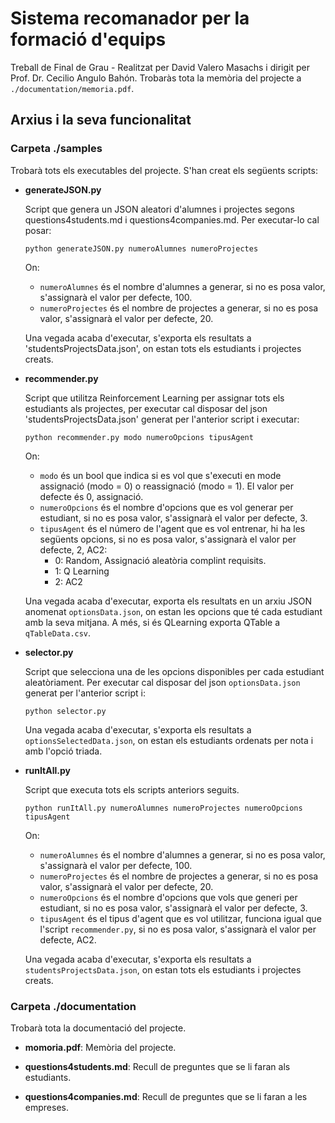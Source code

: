 # Sistema recomanador per la formació d'equips
Treball de Final de Grau - Realitzat per David Valero Masachs i dirigit per Prof. Dr. Cecilio Angulo Bahón.
Trobaràs tota la memòria del projecte a `./documentation/memoria.pdf`.

## Arxius i la seva funcionalitat ##
### Carpeta ./samples ###
Trobarà tots els executables del projecte. S'han creat els següents scripts:

- **generateJSON.py**
  
  Script que genera un JSON aleatori d'alumnes i projectes segons questions4students.md i questions4companies.md.
  Per executar-lo cal posar:
  
  `python generateJSON.py numeroAlumnes numeroProjectes`
  
  On:
  - `numeroAlumnes` és el nombre d'alumnes a generar, si no es posa valor, s'assignarà el valor per defecte, 100.
  - `numeroProjectes` és el nombre de projectes a generar, si no es posa valor, s'assignarà el valor per defecte, 20.
  
  Una vegada acaba d'executar, s'exporta els resultats a 'studentsProjectsData.json',
  on estan tots els estudiants i projectes creats.


- **recommender.py**
  
  Script que utilitza Reinforcement Learning per assignar tots els estudiants als projectes,
  per executar cal disposar del json 'studentsProjectsData.json' generat per l'anterior script i executar:
  
  `python recommender.py modo numeroOpcions tipusAgent`
  
  On:
  - `modo` és un bool que indica si es vol que s'executi en mode assignació (modo = 0) o reassignació (modo = 1). 
    El valor per defecte és 0, assignació.
  - `numeroOpcions` és el nombre d'opcions que es vol generar per estudiant, 
    si no es posa valor, s'assignarà el valor per defecte, 3.
  - `tipusAgent` és el número de l'agent que es vol entrenar, hi ha les següents opcions,
  si no es posa valor, s'assignarà el valor per defecte, 2, AC2:
    - 0: Random, Assignació aleatòria complint requisits.
    - 1: Q Learning
    - 2: AC2
  
  Una vegada acaba d'executar, exporta els resultats en un arxiu JSON anomenat `optionsData.json`, on estan les opcions
  que té cada estudiant amb la seva mitjana. A més, si és QLearning exporta QTable a `qTableData.csv`.


- **selector.py**
  
  Script que selecciona una de les opcions disponibles per cada estudiant aleatòriament. 
  Per executar cal disposar del json `optionsData.json` generat per l'anterior script i:
  
  `python selector.py`
  
  Una vegada acaba d'executar, s'exporta els resultats a `optionsSelectedData.json`, 
  on estan els estudiants ordenats per nota i amb l'opció triada.


- **runItAll.py**
  
  Script que executa tots els scripts anteriors seguits.
  
  `python runItAll.py numeroAlumnes numeroProjectes numeroOpcions tipusAgent`
  
  On:
  - `numeroAlumnes` és el nombre d'alumnes a generar, si no es posa valor, s'assignarà el valor per defecte, 100.
  - `numeroProjectes` és el nombre de projectes a generar, si no es posa valor, s'assignarà el valor per defecte, 20.
  - `numeroOpcions` és el nombre d'opcions que vols que generi per estudiant, si no es posa valor, s'assignarà el 
  valor per defecte, 3.
  - `tipusAgent` és el tipus d'agent que es vol utilitzar, funciona igual que l'script `recommender.py`, 
  si no es posa valor, s'assignarà el valor per defecte, AC2.
  
  Una vegada acaba d'executar, s'exporta els resultats a `studentsProjectsData.json`, 
  on estan tots els estudiants i projectes creats.

### Carpeta ./documentation ###
Trobarà tota la documentació del projecte.

- **momoria.pdf**:
Memòria del projecte.

- **questions4students.md**:
Recull de preguntes que se li faran als estudiants.

- **questions4companies.md**:
Recull de preguntes que se li faran a les empreses.

